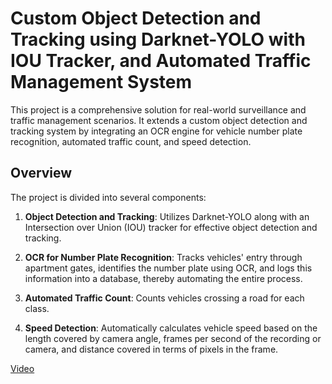 # Custom Object Detection and Tracking using Darknet-YOLO with IOU Tracker, and Automated Traffic Management System

This project is a comprehensive solution for real-world surveillance and traffic management scenarios. It extends a custom object detection and tracking system by integrating an OCR engine for vehicle number plate recognition, automated traffic count, and speed detection.

## Overview

The project is divided into several components:

1. **Object Detection and Tracking**: Utilizes Darknet-YOLO along with an Intersection over Union (IOU) tracker for effective object detection and tracking.

2. **OCR for Number Plate Recognition**: Tracks vehicles' entry through apartment gates, identifies the number plate using OCR, and logs this information into a database, thereby automating the entire process.

3. **Automated Traffic Count**: Counts vehicles crossing a road for each class.

4. **Speed Detection**: Automatically calculates vehicle speed based on the length covered by camera angle, frames per second of the recording or camera, and distance covered in terms of pixels in the frame. 

[Video](https://www.youtube.com/watch?v=tJK87SM5LLc&t=274s)



